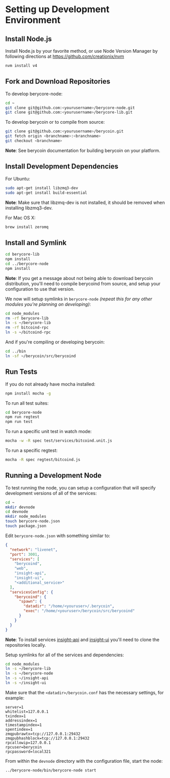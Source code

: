 # Setting up Development Environment

## Install Node.js

Install Node.js by your favorite method, or use Node Version Manager by following directions at https://github.com/creationix/nvm

```bash
nvm install v4
```

## Fork and Download Repositories

To develop berycore-node:

```bash
cd ~
git clone git@github.com:<yourusername>/berycore-node.git
git clone git@github.com:<yourusername>/berycore-lib.git
```

To develop berycoin or to compile from source:

```bash
git clone git@github.com:<yourusername>/berycoin.git
git fetch origin <branchname>:<branchname>
git checkout <branchname>
```
**Note**: See berycoin documentation for building berycoin on your platform.


## Install Development Dependencies

For Ubuntu:
```bash
sudo apt-get install libzmq3-dev
sudo apt-get install build-essential
```
**Note**: Make sure that libzmq-dev is not installed, it should be removed when installing libzmq3-dev.


For Mac OS X:
```bash
brew install zeromq
```

## Install and Symlink

```bash
cd berycore-lib
npm install
cd ../berycore-node
npm install
```
**Note**: If you get a message about not being able to download berycoin distribution, you'll need to compile berycoind from source, and setup your configuration to use that version.


We now will setup symlinks in `berycore-node` *(repeat this for any other modules you're planning on developing)*:
```bash
cd node_modules
rm -rf berycore-lib
ln -s ~/berycore-lib
rm -rf bitcoind-rpc
ln -s ~/bitcoind-rpc
```

And if you're compiling or developing berycoin:
```bash
cd ../bin
ln -sf ~/berycoin/src/berycoind
```

## Run Tests

If you do not already have mocha installed:
```bash
npm install mocha -g
```

To run all test suites:
```bash
cd berycore-node
npm run regtest
npm run test
```

To run a specific unit test in watch mode:
```bash
mocha -w -R spec test/services/bitcoind.unit.js
```

To run a specific regtest:
```bash
mocha -R spec regtest/bitcoind.js
```

## Running a Development Node

To test running the node, you can setup a configuration that will specify development versions of all of the services:

```bash
cd ~
mkdir devnode
cd devnode
mkdir node_modules
touch berycore-node.json
touch package.json
```

Edit `berycore-node.json` with something similar to:
```json
{
  "network": "livenet",
  "port": 3001,
  "services": [
    "berycoind",
    "web",
    "insight-api",
    "insight-ui",
    "<additional_service>"
  ],
  "servicesConfig": {
    "berycoind": {
      "spawn": {
        "datadir": "/home/<youruser>/.berycoin",
        "exec": "/home/<youruser>/berycoin/src/berycoind"
      }
    }
  }
}
```

**Note**: To install services [insight-api](https://github.com/bitpay/insight-api) and [insight-ui](https://github.com/bitpay/insight-ui) you'll need to clone the repositories locally.

Setup symlinks for all of the services and dependencies:

```bash
cd node_modules
ln -s ~/berycore-lib
ln -s ~/berycore-node
ln -s ~/insight-api
ln -s ~/insight-ui
```

Make sure that the `<datadir>/berycoin.conf` has the necessary settings, for example:
```
server=1
whitelist=127.0.0.1
txindex=1
addressindex=1
timestampindex=1
spentindex=1
zmqpubrawtx=tcp://127.0.0.1:29432
zmqpubhashblock=tcp://127.0.0.1:29432
rpcallowip=127.0.0.1
rpcuser=berycoin
rpcpassword=local321
```

From within the `devnode` directory with the configuration file, start the node:
```bash
../berycore-node/bin/berycore-node start
```
